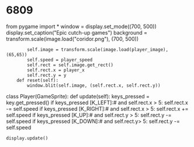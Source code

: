 # 6809
from pygame import *
window = display.set_mode((700, 500))
display.set_caption("Epic cutch-up games")
background = transform.scale(image.load("coridor.png"), (700, 500))
    
            self.image = transform.scale(image.load(player_image), (65,65))
            self.speed = player_speed            
            self.rect = self.image.get_rect()
            self.rect.x = player_x
            self.rect.y = y
        def reset(self):
            window.blit(self.image, (self.rect.x, self.rect.y))
class Player(GameSprite):
    def update(self):
        keys_pressed = key.get_pressed()
        if keys_pressed [K_LEFT]:# and self.rect.x > 5:
            self.rect.x -= self.speed
        if keys_pressed [K_RIGHT]:# and self.rect.x > 5:
            self.rect.x += self.speed
        if keys_pressed [K_UP]:# and self.rect.у > 5:
            self.rect.y -= self.speed
        if keys_pressed [K_DOWN]:# and self.rect.y> 5:
            self.rect.у -= self.speed

    
    
    
    
    display.update()
